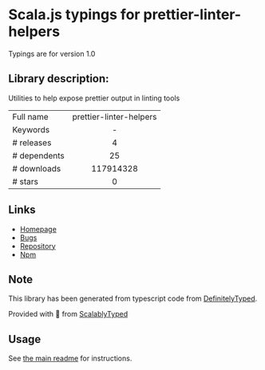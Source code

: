 
# Scala.js typings for prettier-linter-helpers

Typings are for version 1.0

## Library description:
Utilities to help expose prettier output in linting tools

|                    |                 |
| ------------------ | :-------------: |
| Full name          | prettier-linter-helpers |
| Keywords           | - |
| # releases         | 4 |
| # dependents       | 25 |
| # downloads        | 117914328 |
| # stars            | 0 |

## Links
- [Homepage](https://github.com/prettier/prettier-linter-helpers#readme)
- [Bugs](https://github.com/prettier/prettier-linter-helpers/issues)
- [Repository](https://github.com/prettier/prettier-linter-helpers)
- [Npm](https://www.npmjs.com/package/prettier-linter-helpers)
    


## Note
This library has been generated from typescript code from [DefinitelyTyped](https://definitelytyped.org).

Provided with :purple_heart: from [ScalablyTyped](https://github.com/oyvindberg/ScalablyTyped)

## Usage
See [the main readme](../../readme.md) for instructions.


